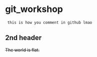# git_workshop


`` this is how you comment in github lmao`` 

## 2nd header
~~The world is flat.~~
